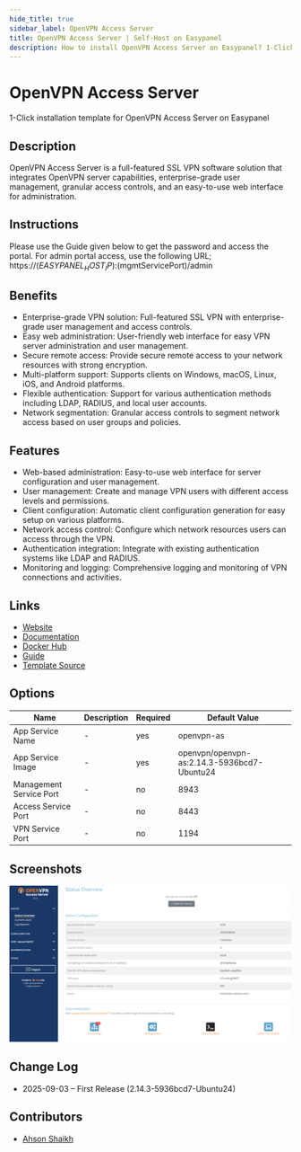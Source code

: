 ```yaml
---
hide_title: true
sidebar_label: OpenVPN Access Server
title: OpenVPN Access Server | Self-Host on Easypanel
description: How to install OpenVPN Access Server on Easypanel? 1-Click installation template for OpenVPN Access Server on Easypanel
---
```


<!-- generated -->

# OpenVPN Access Server

1-Click installation template for OpenVPN Access Server on Easypanel

## Description

OpenVPN Access Server is a full-featured SSL VPN software solution that integrates OpenVPN server capabilities, enterprise-grade user management, granular access controls, and an easy-to-use web interface for administration.

## Instructions

Please use the Guide given below to get the password and access the portal. For admin portal access, use the following URL; https://$(EASYPANEL_HOST_IP):$(mgmtServicePort)/admin

## Benefits

- Enterprise-grade VPN solution: Full-featured SSL VPN with enterprise-grade user management and access controls.
- Easy web administration: User-friendly web interface for easy VPN server administration and user management.
- Secure remote access: Provide secure remote access to your network resources with strong encryption.
- Multi-platform support: Supports clients on Windows, macOS, Linux, iOS, and Android platforms.
- Flexible authentication: Support for various authentication methods including LDAP, RADIUS, and local user accounts.
- Network segmentation: Granular access controls to segment network access based on user groups and policies.

## Features

- Web-based administration: Easy-to-use web interface for server configuration and user management.
- User management: Create and manage VPN users with different access levels and permissions.
- Client configuration: Automatic client configuration generation for easy setup on various platforms.
- Network access control: Configure which network resources users can access through the VPN.
- Authentication integration: Integrate with existing authentication systems like LDAP and RADIUS.
- Monitoring and logging: Comprehensive logging and monitoring of VPN connections and activities.

## Links

- [Website](https://openvpn.net/access-server/)
- [Documentation](https://openvpn.net/vpn-server-resources/access-server-manager/)
- [Docker Hub](https://hub.docker.com/r/openvpn/openvpn-as)
- [Guide](https://openvpn.net/as-docs/docker.html#run-the-docker-container)
- [Template Source](https://github.com/easypanel-io/templates/tree/main/templates/openvpn)

## Options

Name | Description | Required | Default Value
-|-|-|-
App Service Name | - | yes | openvpn-as
App Service Image | - | yes | openvpn/openvpn-as:2.14.3-5936bcd7-Ubuntu24
Management Service Port | - | no | 8943
Access Service Port | - | no | 8443
VPN Service Port | - | no | 1194

## Screenshots

![OpenVPN Access Server Screenshot](./assets/screenshot.png)

## Change Log

- 2025-09-03 – First Release (2.14.3-5936bcd7-Ubuntu24)

## Contributors

- [Ahson Shaikh](https://github.com/Ahson-Shaikh)
